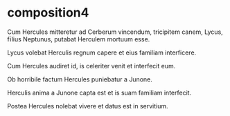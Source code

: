 # composition4

Cum Hercules mitteretur ad Cerberum vincendum, tricipitem canem, Lycus, fīlius Neptunus, putabat Herculem mortuum esse. 

Lycus volebat Herculis regnum capere et eius familiam interficere. 

Cum Hercules audiret id, is celeriter venit et interfecit eum.

Ob horribile factum Hercules puniebatur a Junone.

Herculis anima a Junone capta est et is suam familiam interfecit.

Postea Hercules nolebat vivere et datus est in servitium.
